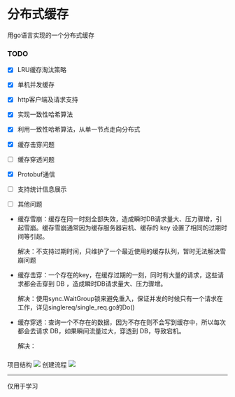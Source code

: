# 分布式缓存

用go语言实现的一个分布式缓存


### TODO
- [x] LRU缓存淘汰策略
- [x] 单机并发缓存
- [x] http客户端及请求支持
- [x] 实现一致性哈希算法
- [x] 利用一致性哈希算法，从单一节点走向分布式
- [x] 缓存击穿问题
- [ ] 缓存穿透问题
- [x] Protobuf通信
- [ ] 支持统计信息展示
- [ ] 其他问题


* 缓存雪崩：缓存在同一时刻全部失效，造成瞬时DB请求量大、压力骤增，引起雪崩。缓存雪崩通常因为缓存服务器宕机、缓存的 key 设置了相同的过期时间等引起。

    解决：不支持过期时间，只维护了一个最近使用的缓存队列，暂时无法解决雪崩问题

* 缓存击穿：一个存在的key，在缓存过期的一刻，同时有大量的请求，这些请求都会击穿到 DB ，造成瞬时DB请求量大、压力骤增。

    解决：使用sync.WaitGroup锁来避免重入，保证并发的时候只有一个请求在工作，详见singlereq/single_req.go的Do()

* 缓存穿透：查询一个不存在的数据，因为不存在则不会写到缓存中，所以每次都会去请求 DB，如果瞬间流量过大，穿透到 DB，导致宕机。

    解决：
    

###
项目结构
![](https://cdn.jsdelivr.net/gh/QXQZX/CDN@latest/images/go/gfcache/framework.png)
创建流程
![](https://cdn.jsdelivr.net/gh/QXQZX/CDN@latest/images/go/gfcache/runAndUse.png)

<hr>
仅用于学习